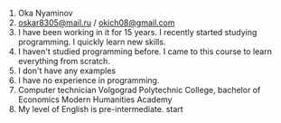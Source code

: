 1.	Oka Nyaminov
2.	oskar8305@mail.ru / okich08@gmail.com
3.	I have been working in it for 15 years. I recently started studying programming. I quickly learn new skills.
4.	I haven't studied programming before. I came to this course to learn everything from scratch.
5.	I don't have any examples
6.	I have no experience in programming.
7.	Computer technician Volgograd Polytechnic College, bachelor of Economics Modern Humanities Academy
8.	My level of English is pre-intermediate.
start
